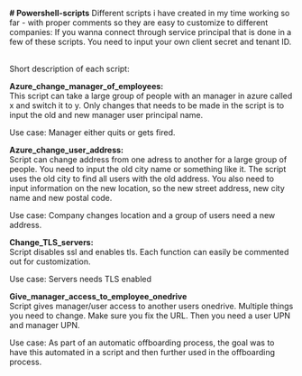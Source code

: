 **# Powershell-scripts**
Different scripts i have created in my time working so far - with proper comments so they are easy to customize to different companies:
If you wanna connect through service principal that is done in a few of these scripts. You need to input your own client secret and tenant ID.<br /><br />

Short description of each script:<br />

**Azure_change_manager_of_employees:**<br />
This script can take a large group of people with an manager in azure called x and switch it to y. Only changes that needs to be made in the script is to input the old and new manager user principal name.<br />

Use case: Manager either quits or gets fired.<br />


**Azure_change_user_address:**<br />
Script can change address from one adress to another for a large group of people. You need to input the old city name or something like it. The script uses the old city to find all users with the old address.
You also need to input information on the new location, so the new street address, new city name and new postal code.<br />

Use case: Company changes location and a group of users need a new address.<br />


**Change_TLS_servers:**<br />
Script disables ssl and enables tls. Each function can easily be commented out for customization.<br />

Use case: Servers needs TLS enabled<br />


**Give_manager_access_to_employee_onedrive**<br />
Script gives manager/user access to another users onedrive. Multiple things you need to change. Make sure you fix the URL. Then you need a user UPN and manager UPN. <br />

Use case: As part of an automatic offboarding process, the goal was to have this automated in a script and then further used in the offboarding process.<br />
